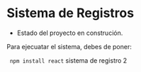 <h1>Sistema de Registros</h1>

- Estado del proyecto en construción.

Para ejecuatar el sistema, debes de poner:

``` npm install react```
sistema de registro 2

